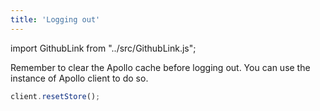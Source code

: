 ```yaml
---
title: 'Logging out'
---
```



import GithubLink from "../src/GithubLink.js";

Remember to clear the Apollo cache before logging out. You can use the instance of Apollo client to do so.

<GithubLink link="https://github.com/hasura/graphql-engine/blob/master/community/learn/graphql-tutorials/tutorials/react-native-apollo/app-final/src/screens/LogoutScreen.js" />

```js
client.resetStore();
```